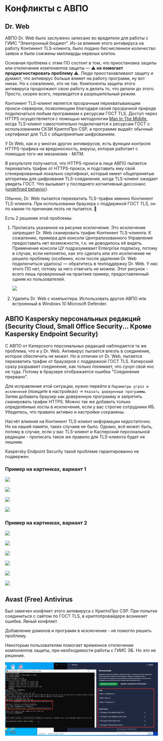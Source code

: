 # Конфликты с АВПО

## Dr. Web

АВПО Dr. Web было заслужено записано во вредители для работы с ГИИС "Электронный бюджет". Из-за влияния этого антивируса на работу Континент TLS-клиента, было подано бесчисленное количество заявок и были сожжены миллиарды нервных клеток.

Основная проблема с этим ПО состоит в том, что приостановка защиты или отключение компонентов защиты &mdash; ⚠️ __не помогает продиагностировать проблему__ ⚠️. Люди приостанавливают защиту и думают, что антивирус больше влияет на работу программ, ну вот никак. Но к сожалению, это не так. Компоненты защиты этого антивируса продолжают свою работу и делать то, что делали до этого. Просто, скорее всего, переводятся в разрешительный режим.

Континент TLS-клиент является прозрачным перехватывающим прокси-сервером, позволяющим благодаря своей прозрачной природе подключаться любым программам к ресурсам ГОСТ TLS. Доступ через HTTPS осуществляется с помощью методологии [Man In The Middle](https://ru.wikipedia.org/wiki/%D0%90%D1%82%D0%B0%D0%BA%D0%B0_%D0%BF%D0%BE%D1%81%D1%80%D0%B5%D0%B4%D0%BD%D0%B8%D0%BA%D0%B0), когда TLS-клиент самостоятельно подключается к ресурсам ГОСТ с использованием СКЗИ КриптоПро CSP, а программе выдаёт обычный сертификат для TLS с _общепринятым_ шифрованием.

У Dr.Web, как и у многих других антивирусов, есть функции контроля HTTPS-трафика на вредоносность, вирусы, которая работает с помощью того-же механизма - MiTM.

В результате получается, что HTTPS-прокси в лице АВПО пытается перехватить трафик от HTTPS-прокси, и подставить ему свой сгенерированный локально сертификат, который имеет общепринятые алгоритмы для шифрования TLS-соединения, когда TLS-клиент ожидает увидеть ГОСТ. Что вызывает у последнего когнитивный диссонанс ([undefined behavior](https://ru.wikipedia.org/wiki/%D0%9D%D0%B5%D0%BE%D0%BF%D1%80%D0%B5%D0%B4%D0%B5%D0%BB%D1%91%D0%BD%D0%BD%D0%BE%D0%B5_%D0%BF%D0%BE%D0%B2%D0%B5%D0%B4%D0%B5%D0%BD%D0%B8%D0%B5)).

Обычно, Dr. Web пытается перехватить TLS-трафик именно Континент TLS-клиента. При использовании браузера с поддержкой ГОСТ TLS, он по каким-то причинам лезть не пытается. 🤔

Есть 2 решения этой проблемы:

1. Прописать указанное на рисунке исключение. Это исключение запрещает Dr. Web сканировать трафик Континент TLS-клиента. К сожалению, примера для консоли Централизованного Управления предоставить нет возможности, т.к. не доводилось её видеть. Применение консоли ЦУ подразумевает Enterprise подписку, потому в случае, если непонятно, как это сделать или это исключение не решило проблему (особенно, если после удаления Dr. Web подключиться удалось) &mdash; обратитесь в техподдержку Dr. Web. У нас этого ПО нет, потому за него отвечать не можем. Этот рисунок - всего лишь проверенный на практике пример, предоставленный одним из пользователей.

    ![](../assets/common-images/AntivirusSoftware/DrWeb/AntivirusSoftware-DrWeb-Security_exceptions_REQUIRED-Part_1-!Continent_TlsClient.png)

2. Удалить Dr. Web с компьютера. Использовать другое АВПО или встроенный в Windows 10 Microsoft Defender.

## АВПО Kaspersky персональных редакций (Security Cloud, Small Office Security... Кроме Kaspersky Endpoint Security)

С АВПО от Каперского персональных редакций наблюдается та же проблема, что и у Dr. Web. Антивирус пытается влезть в соединение, которое обеспечить не может. Но в отличии от Dr. Web, пытается перехватить трафик от браузеров с поддержкой ГОСТ TLS. Каперский сразу разрывает соединение, как только понимает, что сунул свой нос не туда. Потому в браузере отображается ошибка "Соединение прервано".

Для исправления этой ситуации, нужно перейти в `Параметры угроз и исключений` (поищите в настройках) -> `Указать доверенные программы`. Затем добавить браузер как доверенную программу и запретить сканировать трафик HTTPS. Можно так же добавить только определённые хосты в исключения, если у вас строгие сотрудники ИБ. Убедитесь, что правило активно и настройки сохранены.

Насчёт влияния на Континент TLS-клиент информации недостаточно. Но на нашей памяти, таких случаев не было. Однако, всё может быть, потому в случае, если у вас TLS-клиент и Касперский персональной редакции - прописать такое же правило для TLS-клиента будет не лишним.

Kaspersky Endpoint Security такой проблеме гарантированно не подвержен.

### Пример на картинках, вариант 1

![](../assets/common-images/AntivirusSoftware/Kaspersky/AntivirusSoftware-Kaspersky-SmallOffice-Exceptions-Step_1.png)

![](../assets/common-images/AntivirusSoftware/Kaspersky/AntivirusSoftware-Kaspersky-SmallOffice-Exceptions-Step_2.png)

![](../assets/common-images/AntivirusSoftware/Kaspersky/AntivirusSoftware-Kaspersky-SmallOffice-Exceptions-Step_3.png)

![](../assets/common-images/AntivirusSoftware/Kaspersky/AntivirusSoftware-Kaspersky-SmallOffice-Exceptions-Step_4.png)

### Пример на картинках, вариант 2

![](../assets/common-images/AntivirusSoftware/Kaspersky/AntivirusSoftware-Kaspersky-TotalSecurity-Exception-Step_1.png)

![](../assets/common-images/AntivirusSoftware/Kaspersky/AntivirusSoftware-Kaspersky-TotalSecurity-Exception-Step_2.png)

![](../assets/common-images/AntivirusSoftware/Kaspersky/AntivirusSoftware-Kaspersky-TotalSecurity-Exception-Step_3.1-Choose_path.png)

![](../assets/common-images/AntivirusSoftware/Kaspersky/AntivirusSoftware-Kaspersky-TotalSecurity-Exception-Step_3.2-Input_path.png)

![](../assets/common-images/AntivirusSoftware/Kaspersky/AntivirusSoftware-Kaspersky-TotalSecurity-Exception-Step_4.png)

![](../assets/common-images/AntivirusSoftware/Kaspersky/AntivirusSoftware-Kaspersky-TotalSecurity-Exception-Step_5.png)

## Avast (Free) Antivirus

Был замечен конфликт этого антивируса с КриптоПро CSP. При попытке соединиться с сайтом по ГОСТ TLS, в криптопровайдере возникает ошибка. Явный конфликт.

Добавление доменов и программ в исключение - не помогло решить проблему.

Некоторым пользователям помогает временное отключение компонентов защиты, при необходимости работы с ГИИС ЭБ. Но это не решение.

![](../assets/images/antivirus-conflicts_2022-07-14-10-27-44.png)

<!-- // code: language=markdown insertSpaces=true tabSize=2 -->
